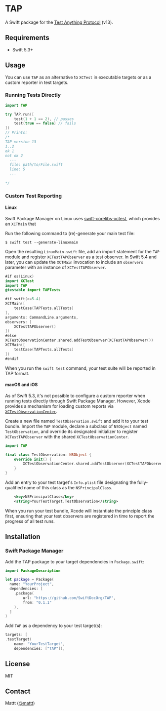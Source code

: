 # TAP

A Swift package for the [Test Anything Protocol][tap] (v13).

## Requirements

- Swift 5.3+

## Usage

You can use `TAP` as an alternative to `XCTest` in executable targets
or as a custom reporter in test targets.

### Running Tests Directly

```swift
import TAP

try TAP.run([
    test(1 + 1 == 2), // passes
    test(true == false) // fails
])
// Prints:
/*
TAP version 13
1..2
ok 1
not ok 2
  ---
  file: path/to/File.swift
  line: 5
  ...
  
*/
```

### Custom Test Reporting

#### Linux

Swift Package Manager on Linux
uses [swift-corelibs-xctest](https://github.com/apple/swift-corelibs-xctest),
which provides an `XCTMain` that

Run the following command to (re)-generate your main test file:

```terminal
$ swift test --generate-linuxmain
```

Open the resulting `LinuxMain.swift` file,
add an import statement for the `TAP` module
and register `XCTestTAPObserver` as a test observer.
In Swift 5.4 and later,
you can update the `XCTMain` invocation to include an `observers` parameter
with an instance of `XCTestTAPObserver`.

```swift
#if os(Linux)
import XCTest
import TAP
@testable import TAPTests

#if swift(>=5.4)
XCTMain([
    testCase(TAPTests.allTests)
],
arguments: CommandLine.arguments,
observers: [
    XCTestTAPObserver()
])
#else
XCTestObservationCenter.shared.addTestObserver(XCTestTAPObserver())
XCTMain([
    testCase(TAPTests.allTests)
])
#endif
```

When you run the `swift test` command,
your test suite will be reported in TAP format.

#### macOS and iOS

As of Swift 5.3,
it's not possible to configure a custom reporter
when running tests directly through Swift Package Manager.
However, Xcode provides a mechanism for loading custom reports via
[`XCTestObservationCenter`](https://developer.apple.com/documentation/xctest/xctestobservationcenter).

Create a new file named `TestObservation.swift` and add it to your test bundle.
Import the `TAP` module,
declare a subclass of `NSObject` named `TestObservation`,
and override its designated initializer
to register `XCTestTAPObserver` with the shared `XCTestObservationCenter`.

```swift
import TAP

final class TestObservation: NSObject {
    override init() {
        XCTestObservationCenter.shared.addTestObserver(XCTestTAPObserver())
    }
}
```

Add an entry to your test target's `Info.plist` file
designating the fully-qualified name of this class as the `NSPrincipalClass`.

```xml
    <key>NSPrincipalClass</key>
    <string>YourTestTarget.TestObservation</string>
```

When you run your test bundle,
Xcode will instantiate the principle class first,
ensuring that your test observers are registered in time
to report the progress of all test runs.

## Installation

### Swift Package Manager

Add the TAP package to your target dependencies in `Package.swift`:

```swift
import PackageDescription

let package = Package(
  name: "YourProject",
  dependencies: [
    .package(
        url: "https://github.com/SwiftDocOrg/TAP",
        from: "0.1.1"
    ),
  ]
)
```

Add `TAP` as a dependency to your test target(s):

```swift
targets: [
.testTarget(
    name: "YourTestTarget",
    dependencies: ["TAP"]),
```

## License

MIT

## Contact

Mattt ([@mattt](https://twitter.com/mattt))

[tap]: https://testanything.org
